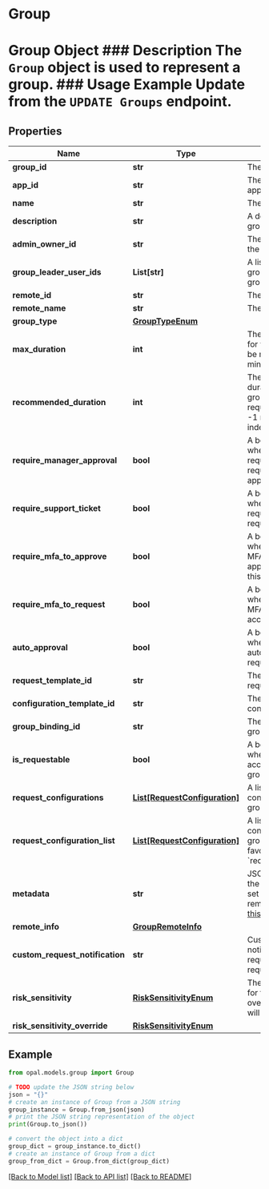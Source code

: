 # Group

# Group Object ### Description The `Group` object is used to represent a group.  ### Usage Example Update from the `UPDATE Groups` endpoint.

## Properties

Name | Type | Description | Notes
------------ | ------------- | ------------- | -------------
**group_id** | **str** | The ID of the group. | 
**app_id** | **str** | The ID of the group&#39;s app. | [optional] 
**name** | **str** | The name of the group. | [optional] 
**description** | **str** | A description of the group. | [optional] 
**admin_owner_id** | **str** | The ID of the owner of the group. | [optional] 
**group_leader_user_ids** | **List[str]** | A list of User IDs for the group leaders of the group | [optional] 
**remote_id** | **str** | The ID of the remote. | [optional] 
**remote_name** | **str** | The name of the remote. | [optional] 
**group_type** | [**GroupTypeEnum**](GroupTypeEnum.md) |  | [optional] 
**max_duration** | **int** | The maximum duration for which the group can be requested (in minutes). | [optional] 
**recommended_duration** | **int** | The recommended duration for which the group should be requested (in minutes). -1 represents an indefinite duration. | [optional] 
**require_manager_approval** | **bool** | A bool representing whether or not access requests to the group require manager approval. | [optional] 
**require_support_ticket** | **bool** | A bool representing whether or not access requests to the group require an access ticket. | [optional] 
**require_mfa_to_approve** | **bool** | A bool representing whether or not to require MFA for reviewers to approve requests for this group. | [optional] 
**require_mfa_to_request** | **bool** | A bool representing whether or not to require MFA for requesting access to this group. | [optional] 
**auto_approval** | **bool** | A bool representing whether or not to automatically approve requests to this group. | [optional] 
**request_template_id** | **str** | The ID of the associated request template. | [optional] 
**configuration_template_id** | **str** | The ID of the associated configuration template. | [optional] 
**group_binding_id** | **str** | The ID of the associated group binding. | [optional] 
**is_requestable** | **bool** | A bool representing whether or not to allow access requests to this group. | [optional] 
**request_configurations** | [**List[RequestConfiguration]**](RequestConfiguration.md) | A list of request configurations for this group. | [optional] 
**request_configuration_list** | [**List[RequestConfiguration]**](RequestConfiguration.md) | A list of request configurations for this group. Deprecated in favor of &#x60;request_configurations&#x60;. | [optional] 
**metadata** | **str** | JSON metadata about the remote group. Only set for items linked to remote systems. See [this guide](https://docs.opal.dev/reference/end-system-objects) for details. | [optional] 
**remote_info** | [**GroupRemoteInfo**](GroupRemoteInfo.md) |  | [optional] 
**custom_request_notification** | **str** | Custom request notification sent to the requester when the request is approved. | [optional] 
**risk_sensitivity** | [**RiskSensitivityEnum**](RiskSensitivityEnum.md) | The risk sensitivity level for the group. When an override is set, this field will match that. | [optional] [readonly] 
**risk_sensitivity_override** | [**RiskSensitivityEnum**](RiskSensitivityEnum.md) |  | [optional] 

## Example

```python
from opal.models.group import Group

# TODO update the JSON string below
json = "{}"
# create an instance of Group from a JSON string
group_instance = Group.from_json(json)
# print the JSON string representation of the object
print(Group.to_json())

# convert the object into a dict
group_dict = group_instance.to_dict()
# create an instance of Group from a dict
group_from_dict = Group.from_dict(group_dict)
```
[[Back to Model list]](../README.md#documentation-for-models) [[Back to API list]](../README.md#documentation-for-api-endpoints) [[Back to README]](../README.md)


